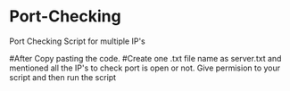 # Port-Checking
Port Checking Script for multiple IP's 

#After Copy pasting the code.
#Create one .txt file name as server.txt and mentioned all the IP's to check port is open or not.
Give permision to your script and then run the script

